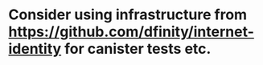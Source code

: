# Consider using infrastructure from https://github.com/dfinity/internet-identity for canister tests etc.
